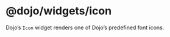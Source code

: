 <span class="citation" data-cites="dojo/widgets/icon"><span class="citation" data-cites="dojo/widgets/icon"><span class="citation" data-cites="dojo/widgets/icon">@dojo/widgets/icon</span></span></span>
=========================================================================================================================================================================================================

Dojo’s `Icon` widget renders one of Dojo’s predefined font icons.
